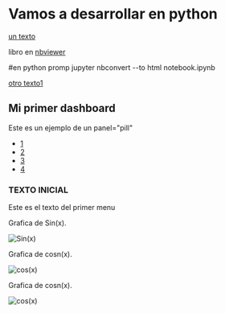 # Vamos a desarrollar en python
[un texto](notebook.ipynb)

libro en [nbviewer](https://nbviewer.jupyter.org/github/minder13/minder/blob/master/notebook.ipynb)

#en python promp jupyter nbconvert --to html notebook.ipynb

[otro texto1](/notebook.html)




<html lang="en">
<head>
  <title>Bootstrap Example</title>
  <meta charset="utf-8">
  <meta name="viewport" content="width=device-width, initial-scale=1">
  <link rel="stylesheet" href="https://maxcdn.bootstrapcdn.com/bootstrap/3.3.7/css/bootstrap.min.css">
  <script src="https://ajax.googleapis.com/ajax/libs/jquery/3.3.1/jquery.min.js"></script>
  <script src="https://maxcdn.bootstrapcdn.com/bootstrap/3.3.7/js/bootstrap.min.js"></script>
</head>
<body>


<div class="container">
  <h2>Mi primer dashboard</h2>
  <p>Este es un ejemplo de un panel="pill"</p>
  <ul class="nav nav-pills">
    <li class="active"><a data-toggle="pill" href="#menu1">1</a></li>
    <li><a data-toggle="pill" href="#menu2">2</a></li>
    <li><a data-toggle="pill" href="#menu3">3</a></li>
    <li><a data-toggle="pill" href="#menu4">4</a></li>
  </ul>
  
  <div class="tab-content">
    <div id="menu1" class="tab-pane fade in active">
      <h3>TEXTO INICIAL</h3>
      <p>Este es el texto del primer menu</p>
    </div>
    <div id="menu2" class="tab-pane fade">
      <p>Grafica de Sin(x).</p>
      <img src="img/fig1.png" alt="Sin(x)">
    </div>
    <div id="menu3" class="tab-pane fade">
      <p>Grafica de cosn(x).</p>
      <img src="img/fig3.png" alt="cos(x)">
    </div>
    <div id="menu4" class="tab-pane fade">
      <p>Grafica de cosn(x).</p>
      <img src="img/fig4.png" alt="cos(x)">
    </div>
    
  </div>
</div>


</body>
</html>
